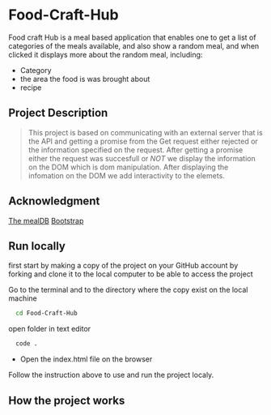 # Food-Craft-Hub
Food craft Hub is a meal based application that enables one to get a list of categories of the meals available,
and also show a random meal, and when clicked it displays more about the random meal, including:
* Category 
* the area the food is was brought about
* recipe
## Project Description 
> This project is based on communicating with an external server that is the API and getting 
a promise from the Get request either rejected or the information specified on the request.
> After getting a promise either the request was succesfull or *NOT* we display the information 
on the DOM which is dom manipulation.
> After displaying the infomation on the DOM we add interactivity to the elemets.

## Acknowledgment
[The mealDB](https://www.themealdb.com/api.php)
[Bootstrap](https://getbootstrap.com/docs/5.3/getting-started/introduction/)

## Run locally
first start by making a copy of the project on your GitHub account by forking and clone it to the local computer to be able to access the project

Go to the terminal and to the directory where the copy exist on the local machine

```bash
  cd Food-Craft-Hub
```

open folder in text editor 

```bash
  code .
```
* Open the index.html file on the browser 



Follow the instruction above to use and run the project localy. 

## How the project works


